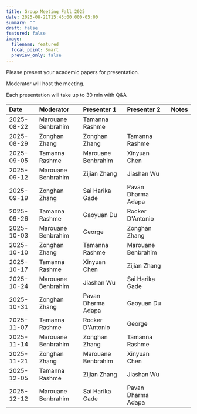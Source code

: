 ```yaml
---
title: Group Meeting Fall 2025
date: 2025-08-21T15:45:00.000-05:00
summary: ""
draft: false
featured: false
image:
  filename: featured
  focal_point: Smart
  preview_only: false
---
```

Please present your academic papers for presentation.

Moderator will host the meeting.

Each presentation will take up to 30 min with Q&A


| Date       | Moderator          | Presenter 1        | Presenter 2        | Notes   |
|:-----------|:-------------------|:-------------------|:-------------------|:--------|
| 2025-08-22 | Marouane Benbrahim      | Tamanna Rashme  |   |         |
| 2025-08-29 | Zonghan Zhang      | Zonghan Zhang      | Tamanna Rashme     |         |
| 2025-09-05 | Tamanna Rashme     | Marouane Benbrahim | Xinyuan Chen       |         |
| 2025-09-12 | Marouane Benbrahim | Zijian Zhang       | Jiashan Wu         |         |
| 2025-09-19 | Zonghan Zhang      | Sai Harika Gade    | Pavan Dharma Adapa |         |
| 2025-09-26 | Tamanna Rashme     | Gaoyuan Du         | Rocker D'Antonio   |         |
| 2025-10-03 | Marouane Benbrahim | George             | Zonghan Zhang      |         |
| 2025-10-10 | Zonghan Zhang      | Tamanna Rashme     | Marouane Benbrahim |         |
| 2025-10-17 | Tamanna Rashme     | Xinyuan Chen       | Zijian Zhang       |         |
| 2025-10-24 | Marouane Benbrahim | Jiashan Wu         | Sai Harika Gade    |         |
| 2025-10-31 | Zonghan Zhang      | Pavan Dharma Adapa | Gaoyuan Du         |         |
| 2025-11-07 | Tamanna Rashme     | Rocker D'Antonio   | George             |         |
| 2025-11-14 | Marouane Benbrahim | Zonghan Zhang      | Tamanna Rashme     |         |
| 2025-11-21 | Zonghan Zhang      | Marouane Benbrahim | Xinyuan Chen       |         |
| 2025-12-05 | Tamanna Rashme     | Zijian Zhang       | Jiashan Wu         |         |
| 2025-12-12 | Marouane Benbrahim | Sai Harika Gade    | Pavan Dharma Adapa |         |
